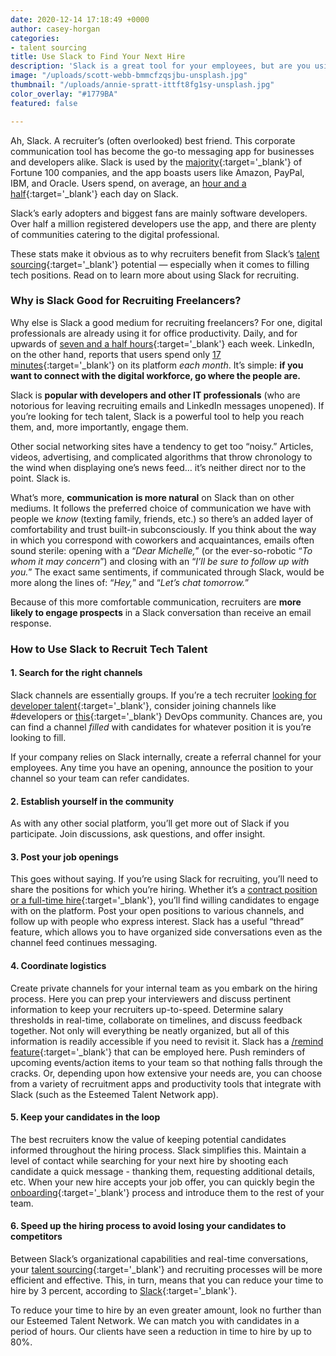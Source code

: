 ```yaml
---
date: 2020-12-14 17:18:49 +0000
author: casey-horgan
categories:
- talent sourcing
title: Use Slack to Find Your Next Hire
description: 'Slack is a great tool for your employees, but are you using it for recruiting? '
image: "/uploads/scott-webb-bmmcfzqsjbu-unsplash.jpg"
thumbnail: "/uploads/annie-spratt-ittft8fg1sy-unsplash.jpg"
color_overlay: "#1779BA"
featured: false

---
```

Ah, Slack. A recruiter’s (often overlooked) best friend. This corporate communication tool has become the go-to messaging app for businesses and developers alike. Slack is used by the [majority](https://slack.com/intl/en-gb/blog/news/slack-has-10-million-daily-active-users){:target='_blank'} of Fortune 100 companies, and the app boasts users like Amazon, PayPal, IBM, and Oracle. Users spend, on average, an [hour and a half](https://www.sec.gov/Archives/edgar/data/1764925/000162828019004786/slacks-1.htm){:target='_blank'} each day on Slack.

Slack’s early adopters and biggest fans are mainly software developers. Over half a million registered developers use the app, and there are plenty of communities catering to the digital professional.

These stats make it obvious as to why recruiters benefit from Slack’s [talent sourcing](https://esteemed.io/blog/2020/09/09/how-digital-talent-sourcing-can-help-you-avoid-bad-hires/){:target='_blank'} potential — especially when it comes to filling tech positions. Read on to learn more about using Slack for recruiting.

### **Why is Slack Good for Recruiting Freelancers?**

Why else is Slack a good medium for recruiting freelancers? For one, digital professionals are already using it for office productivity. Daily, and for upwards of [seven and a half hours](https://www.sec.gov/Archives/edgar/data/1764925/000162828019004786/slacks-1.htm){:target='_blank'} each week. LinkedIn, on the other hand, reports that users spend only [17 minutes](https://www.wordstream.com/blog/ws/2017/01/05/social-media-marketing-statistics){:target='_blank'} on its platform _each month_. It’s simple: **if you want to connect with the digital workforce, go where the people are.**

Slack is **popular with developers and other IT professionals** (who are notorious for leaving recruiting emails and LinkedIn messages unopened). If you’re looking for tech talent, Slack is a powerful tool to help you reach them, and, more importantly, engage them.

Other social networking sites have a tendency to get too “noisy.” Articles, videos, advertising, and complicated algorithms that throw chronology to the wind when displaying one’s news feed… it’s neither direct nor to the point. Slack is.

What’s more, **communication is more natural** on Slack than on other mediums. It follows the preferred choice of communication we have with people we _know_ (texting family, friends, etc.) so there’s an added layer of comfortability and trust built-in subconsciously. If you think about the way in which you correspond with coworkers and acquaintances, emails often sound sterile: opening with a “_Dear Michelle,_” (or the ever-so-robotic “_To whom it may concern_”) and closing with an “_I’ll be sure to follow up with you._” The exact same sentiments, if communicated through Slack, would be more along the lines of: “_Hey,_” and “_Let’s chat tomorrow._”

Because of this more comfortable communication, recruiters are **more likely to engage prospects** in a Slack conversation than receive an email response.

### **How to Use Slack to Recruit Tech Talent**

#### 1. Search for the right channels

Slack channels are essentially groups. If you’re a tech recruiter [looking for developer talent](https://esteemed.io/blog/2020/09/21/creating-a-candidate-persona/){:target='_blank'}, consider joining channels like #developers or [this](https://devopschat.co/){:target='_blank'} DevOps community. Chances are, you can find a channel _filled_ with candidates for whatever position it is you’re looking to fill.

If your company relies on Slack internally, create a referral channel for your employees. Any time you have an opening, announce the position to your channel so your team can refer candidates.

#### 2. Establish yourself in the community

As with any other social platform, you’ll get more out of Slack if you participate. Join discussions, ask questions, and offer insight.

#### 3. Post your job openings

This goes without saying. If you’re using Slack for recruiting, you’ll need to share the positions for which you’re hiring. Whether it’s a [contract position or a full-time hire](https://esteemed.io/blog/2020/08/03/should-i-consider-contract-staffing/){:target='_blank'}, you’ll find willing candidates to engage with on the platform. Post your open positions to various channels, and follow up with people who express interest. Slack has a useful “thread” feature, which allows you to have organized side conversations even as the channel feed continues messaging.

#### 4. Coordinate logistics

Create private channels for your internal team as you embark on the hiring process. Here you can prep your interviewers and discuss pertinent information to keep your recruiters up-to-speed. Determine salary thresholds in real-time, collaborate on timelines, and discuss feedback together. Not only will everything be neatly organized, but all of this information is readily accessible if you need to revisit it. Slack has a [/remind feature](https://slack.com/intl/en-it/blog/productivity/never-forget-the-little-things-with-remind){:target='_blank'} that can be employed here. Push reminders of upcoming events/action items to your team so that nothing falls through the cracks. Or, depending upon how extensive your needs are, you can choose from a variety of recruitment apps and productivity tools that integrate with Slack (such as the Esteemed Talent Network app).

#### 5. Keep your candidates in the loop

The best recruiters know the value of keeping potential candidates informed throughout the hiring process. Slack simplifies this. Maintain a level of contact while searching for your next hire by shooting each candidate a quick message - thanking them, requesting additional details, etc. When your new hire accepts your job offer, you can quickly begin the [onboarding](https://esteemed.io/blog/2020/10/21/an-80-point-employee-onboarding-checklist-for-long-term-success/){:target='_blank'} process and introduce them to the rest of your team.

#### 6. Speed up the hiring process to avoid losing your candidates to competitors

Between Slack’s organizational capabilities and real-time conversations, your [talent sourcing](https://esteemed.io/blog/2020/09/09/how-digital-talent-sourcing-can-help-you-avoid-bad-hires/){:target='_blank'} and recruiting processes will be more efficient and effective. This, in turn, means that you can reduce your time to hire by 3 percent, according to [Slack](https://a.slack-edge.com/80588/marketing/downloads/resources/rebrand/IDC_The_Business_Value_of_Slack.pdf){:target='_blank'}.

To reduce your time to hire by an even greater amount, look no further than our Esteemed Talent Network. We can match you with candidates in a period of hours. Our clients have seen a reduction in time to hire by up to 80%.